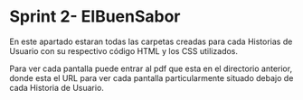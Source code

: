 # Sprint 2- ElBuenSabor

En este apartado estaran todas las carpetas creadas para cada Historias de Usuario con su respectivo código HTML y los CSS utilizados.


Para ver cada pantalla puede entrar al pdf que esta en el directorio anterior, donde esta el URL para ver cada pantalla particularmente situado debajo de cada Historia de Usuario.
